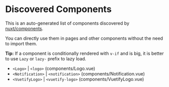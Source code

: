 # Discovered Components

This is an auto-generated list of components discovered by [nuxt/components](https://github.com/nuxt/components).

You can directly use them in pages and other components without the need to import them.

**Tip:** If a component is conditionally rendered with `v-if` and is big, it is better to use `Lazy` or `lazy-` prefix to lazy load.

- `<Logo>` | `<logo>` (components/Logo.vue)
- `<Notification>` | `<notification>` (components/Notification.vue)
- `<VuetifyLogo>` | `<vuetify-logo>` (components/VuetifyLogo.vue)
